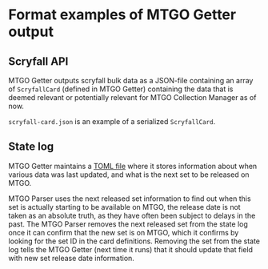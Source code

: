 # Format examples of MTGO Getter output

## Scryfall API

MTGO Getter outputs scryfall bulk data as a JSON-file containing an array of `ScryfallCard` (defined in MTGO Getter) containing the data that is deemed relevant or potentially relevant for MTGO Collection Manager as of now.

`scryfall-card.json` is an example of a serialized `ScryfallCard`.

## State log

MTGO Getter maintains a [TOML file](./fetch_log.toml) where it stores information about when various data was last updated, and what is the next set to be released on MTGO.

MTGO Parser uses the next released set information to find out when this set is actually starting to be available on MTGO, the release date is not taken as an absolute truth, as they have often been subject to delays in the past. The MTGO Parser removes the next released set from the state log once it can confirm that the new set is on MTGO, which it confirms by looking for the set ID in the card definitions. Removing the set from the state log tells the MTGO Getter (next time it runs) that it should update that field with new set release date information.
